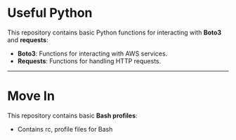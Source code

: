 # Useful Python

This repository contains basic Python functions for interacting with **Boto3** and **requests**:

- **Boto3**: Functions for interacting with AWS services.
- **Requests**: Functions for handling HTTP requests.

---

# Move In

This repository contains basic **Bash profiles**:
- Contains rc, profile files for Bash 

